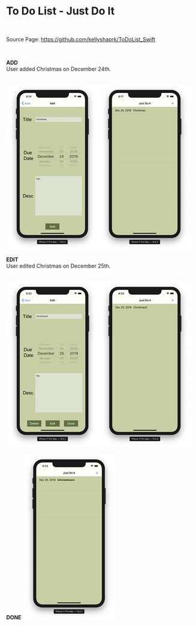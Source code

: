 <h1> To Do List - Just Do It </h1>
<br>
<p>
Source Page: <a href="https://github.com/kellyshaprk/ToDoList_Swift" target="_blank"> https://github.com/kellyshaprk/ToDoList_Swift </a> 
</p>
<br>
<p>
<b>ADD</b>
<br>User added Christmas on December 24th.</p><br>
<img src="add.PNG" alt="add image"/><img src="add2.PNG" alt="add image"/>
<br>
<p>
<b>EDIT</b>
<br>User edited Christmas on December 25th.</p><br>
<img src="edit.PNG" alt="edit image"/><img src="edit2.PNG" alt="edit image"/>
<br>
<p>
<b>DONE</b>
<img src="done.PNG" alt="done image"/></p>